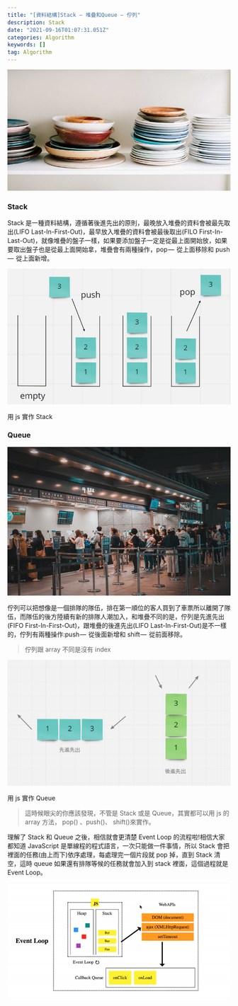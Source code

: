 ```yaml
---
title: "[資料結構]Stack — 堆疊和Queue — 佇列"
description: Stack
date: "2021-09-16T01:07:31.051Z"
categories: Algorithm
keywords: []
tag: Algorithm
---
```


![](/img/1__bu2fmR3VrqPxQeyExZzT6w.jpeg)

### Stack

Stack 是一種資料結構，遵循著後進先出的原則，最晚放入堆疊的資料會被最先取出(LIFO Last-In-First-Out)，最早放入堆疊的資料會被最後取出(FILO First-In-Last-Out)，就像堆疊的盤子一樣，如果要添加盤子一定是從最上面開始放，如果要取出盤子也是從最上面開始拿，堆疊會有兩種操作，pop —  從上面移除和 push —  從上面新增。

![](/img/1__HKQk__0MyAH8pUgwF4Chkrg.png)

用 js 實作 Stack

### Queue

![](/img/1__FTQMWm3PI9GGSjLOG3Bznw.jpeg)

佇列可以把想像是一個排隊的隊伍，排在第一順位的客人買到了車票所以離開了隊伍，而隊伍的後方陸續有新的排隊人潮加入，和堆疊不同的是，佇列是先進先出(FIFO First-In-First-Out)，跟堆疊的後進先出(LIFO Last-In-First-Out)是不一樣的，佇列有兩種操作:push —  從後面新增和 shift —  從前面移除。

> 佇列跟 array 不同是沒有 index

![](/img/0__CF10rbuA__XddrYMF.png)

用 js 實作 Queue

> 這時候眼尖的你應該發現，不管是 Stack 或是 Queue，其實都可以用 js 的 array 方法， pop() 、push()、 shift()來實作。

理解了 Stack 和 Queue 之後，相信就會更清楚 Event Loop 的流程啦!相信大家都知道 JavaScript 是單線程的程式語言，一次只能做一件事情，所以 Stack 會把裡面的任務(由上而下)依序處理，每處理完一個片段就 pop 掉，直到 Stack 清空，這時 queue 如果還有排隊等候的任務就會加入到 stack 裡面，這個過程就是 Event Loop。

![](/img/1__mCTrLQ9H82ika8RE0PthBg.gif)
